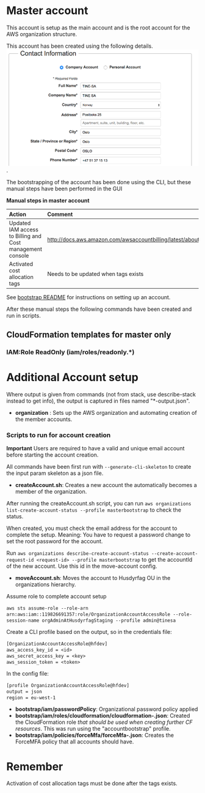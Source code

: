 # Master account

This account is setup as the main account and is the root account for the AWS
organization structure.

This account has been created using the following details. ![signup details](signup.png).

The bootstrapping of the account has been done using the CLI, but these manual
steps have been performed in the GUI

**Manual steps in master account**

| Action   | Comment    |
| :------------- | :------------- |
| Updated IAM access to Billing and Cost management console | http://docs.aws.amazon.com/awsaccountbilling/latest/aboutv2/grantaccess.html |
| Activated cost allocation tags | Needs to be updated when tags exists |

See [bootstrap README](../bootstrap/README.md) for instructions on setting up an
account.

After these manual steps the following commands have been created and run in
scripts.

## CloudFormation templates for master only

### IAM:Role ReadOnly (iam/roles/readonly.\*)

# Additional Account setup

Where output is given from commands (not from stack, use describe-stack instead
to get info), the output is captured in files named "\*-output.json".

* __organization__ : Sets up the AWS organization and automating creation of the
  member accounts.

### Scripts to run for account creation

**Important** Users are required to have a valid and unique email account before
starting the account creation.

All commands have been first run with `--generate-cli-skeleton` to create the
input param skeleton as a json file.

* __createAccount.sh__: Creates a new account the automatically becomes a member
  of the organization.

After running the createAccount.sh script, you can run `aws organizations
list-create-account-status --profile masterbootstrap` to check the status.

When created, you must check the email address for the account to complete the
setup. Meaning: You have to request a password change to set the root password
for the account.

Run `aws organizations describe-create-account-status
--create-account-request-id <request-id> --profile masterbootstrap` to get the
accountId of the new account. Use this id in the move-account config.

* __moveAccount.sh__: Moves the account to Husdyrfag OU in the organizations
  hierarchy.


Assume role to complete account setup

```
aws sts assume-role --role-arn arn:aws:iam::119826691357:role/OrganizationAccountAccessRole --role-session-name orgAdminAtHusdyrfagStaging --profile admin@tinesa
```

Create a CLI profile based on the output, so in the credentials file:
```
[OrganizationAccountAccessRole@hfdev]
aws_access_key_id = <id>
aws_secret_access_key = <key>
aws_session_token = <token>
```

In the config file:

```
[profile OrganizationAccountAccessRole@hfdev]
output = json
region = eu-west-1
```





* __bootstrap/iam/passwordPolicy__: Organizational password policy applied
* __bootstrap/iam/roles/cloudformation/cloudformation-<account>.json__: Created
  the CloudFormation role *that should be used when creating further CF
  resources*. This was run using the "accountbootstrap" profile.
* __bootstrap/iam/policies/forceMfa/forceMfa-<account>.json__: Creates the
  ForceMFA policy that all accounts should have.

# Remember

Activation of cost allocation tags must be done after the tags exists.
